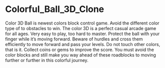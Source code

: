 # Colorful_Ball_3D_Clone
Color 3D Ball is newest colors block control game. Avoid the different color type of to obstacles to win. The color 3D is a perfect casual arcade game for all ages. Very easy to play, too hard to master. Protect the ball with your finger while it’s moving forward. Beware of hurdles and cross them efficiently to move forward and pass your levels. Do not touch other colors, that is it. Collect coins or gems to improve the score. You must avoid the color blocks and still make you way ahead of these roadblocks to moving further or further in this colorful journey. 
